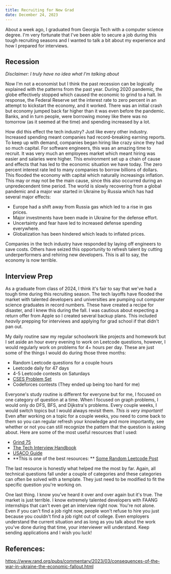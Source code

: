 ```yaml
---
title: Recruiting for New Grad
date: December 24, 2023
---
```


About a week ago, I graduated from Georgia Tech with a computer science degree.
I'm very fortunate that I've been able to secure a job during this tough
recruiting seasons and I wanted to talk a bit about my experience and how I
prepared for interviews.

## Recession

_Disclaimer: I truly have no idea what I'm talking about_

Now I'm not a economist but I think the past recession can be logically
explained with the patterns from the past year. During 2020 pandemic, the globe
effectively stopped which caused the economic to grind to a halt. In response,
the Federal Reserve set the interest rate to zero percent in an attempt to
kickstart the economy, and it worked. There was an initial crash but economy
jumped back far higher than it was even before the pandemic. Banks, and in turn
people, were borrowing money like there was no tomorrow (as it seemed at the
time) and spending increased by a lot.

How did this effect the tech industry? Just like every other industry. Increased
spending meant companies had record-breaking earning reports. To keep up with
demand, companies began hiring like crazy since they had so much capital. For
software engineers, this was an amazing time to recruit. It was very much an
employees market which meant hiring was easier and salaries were higher. This
environment set up a chain of cause and effects that has led to the economic
situation we have today. The zero percent interest rate led to many companies to
borrow billions of dollars. This flooded the economy with capital which
naturally increasings inflation. This may or may not be the main cause, since
this also occurred during an unpredecendent time period. The world is slowly
recovering from a global pandemic and a major war started in Ukraine by Russia
which has had several major effects:

- Europe had a shift away from Russia gas which led to a rise in gas prices.
- Major investments have been made in Ukraine for the defense effort.
- Uncertainty and fear have led to increased defense spending everywhere.
- Globalization has been hindered which leads to inflated prices.

Companies in the tech industry have responded by laying off engineers to save
costs. Others have seized this opportunity to refresh talent by cutting
underperformers and rehiring new developers. This is all to say, the economy is
now terrible.

## Interview Prep

As a graduate from class of 2024, I think it's fair to say that we've had a
tough time during this recruiting season. The tech layoffs have flooded the
market with talented developers and universities are pumping out computer
science graduates in record numbers. These have created a recipe for disaster,
and I knew this during the fall. I was cautious about expecting a return offer
from Apple so I created several backup plans. This included _heavily_ prepping
for interviews and applying for grad school if that didn't pan out.

My daily routine saw my regular schoolwork like projects and homework but I set
aside an hour every evening to work on Leetcode questions, however, I would
regularly work on problems for 4+ hours per day. These are just some of the
things I would do during those three months:

- Random Leetcode questions for a couple hours
- Leetcode daily for 47 days
- 4-5 Leetcode contests on Saturdays
- [CSES Problem Set](https://cses.fi/problemset/)
- Codeforces contests (They ended up being too hard for me)

Everyone's study routine is different for everyone but for me, I focused on one
category of question at a time. When I focused on graph problems, I would only
do DFS, BFS, and Dijkstra's problems. Every couple weeks, I would switch topics
but I would always revisit them. _This is very important!_ Even after working on
a topic for a couple weeks, you need to come back to them so you can regular
refresh your knowledge and more importantly, see whether or not you can still
recognize the pattern that the question is asking about. Here are some of the
most useful resources that I used:

- [Grind 75](https://www.techinterviewhandbook.org/grind75)
- [The Tech Interview Handbook](https://www.techinterviewhandbook.org)
- [USACO Guide](https://usaco.guide/)
- **This is one of the best resources: **
  [Some Random Leetcode Post](https://leetcode.com/discuss/interview-question/2007535/some-famous-posts-with-templates-and-suggested-patterns)

The last resource is honestly what helped me the most by far. Again, all
technical questions fall under a couple of categories and these categories can
often be solved with a template. They just need to be modified to fit the
specific question you're working on.

One last thing. I know you've heard it over and over again but it's true. The
market is just terrible. I know extremely talented developers with FAANG
internships that can't even get an interview right now. You're not alone. Even
if you can't find a job right now, people won't refuse to hire you just because
you couldn't find a job right out of college. Even employers understand the
current situation and as long as you talk about the work you've done during that
time, your interviewer will understand. Keep sending applications and I wish you
luck!

## References:

https://www.rand.org/pubs/commentary/2023/03/consequences-of-the-war-in-ukraine-the-economic-fallout.html
